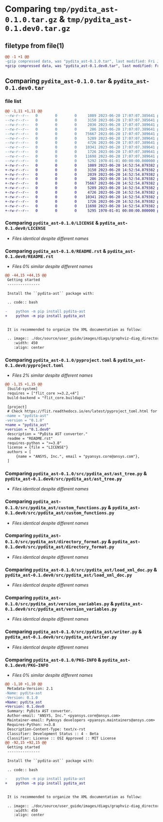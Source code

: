 # Comparing `tmp/pydita_ast-0.1.0.tar.gz` & `tmp/pydita_ast-0.1.dev0.tar.gz`

## filetype from file(1)

```diff
@@ -1 +1 @@
-gzip compressed data, was "pydita_ast-0.1.0.tar", last modified: Fri Jan  1 00:00:00 2016, max compression
+gzip compressed data, was "pydita_ast-0.1.dev0.tar", last modified: Fri Jan  1 00:00:00 2016, max compression
```

## Comparing `pydita_ast-0.1.0.tar` & `pydita_ast-0.1.dev0.tar`

### file list

```diff
@@ -1,11 +1,11 @@
--rw-r--r--   0        0        0     1089 2023-06-20 17:07:07.385641 pydita_ast-0.1.0/LICENSE
--rw-r--r--   0        0        0     3150 2023-06-20 17:07:07.385641 pydita_ast-0.1.0/README.rst
--rw-r--r--   0        0        0     2036 2023-06-20 17:07:07.389641 pydita_ast-0.1.0/pyproject.toml
--rw-r--r--   0        0        0      286 2023-06-20 17:07:07.389641 pydita_ast-0.1.0/src/pydita_ast/__init__.py
--rw-r--r--   0        0        0    75667 2023-06-20 17:07:07.389641 pydita_ast-0.1.0/src/pydita_ast/ast_tree.py
--rw-r--r--   0        0        0     5289 2023-06-20 17:07:07.389641 pydita_ast-0.1.0/src/pydita_ast/custom_functions.py
--rw-r--r--   0        0        0     4726 2023-06-20 17:07:07.389641 pydita_ast-0.1.0/src/pydita_ast/directory_format.py
--rw-r--r--   0        0        0    10341 2023-06-20 17:07:07.389641 pydita_ast-0.1.0/src/pydita_ast/load_xml_doc.py
--rw-r--r--   0        0        0     1726 2023-06-20 17:07:07.389641 pydita_ast-0.1.0/src/pydita_ast/version_variables.py
--rw-r--r--   0        0        0    11698 2023-06-20 17:07:07.389641 pydita_ast-0.1.0/src/pydita_ast/writer.py
--rw-r--r--   0        0        0     5292 1970-01-01 00:00:00.000000 pydita_ast-0.1.0/PKG-INFO
+-rw-r--r--   0        0        0     1089 2023-06-20 14:52:54.879382 pydita_ast-0.1.dev0/LICENSE
+-rw-r--r--   0        0        0     3150 2023-06-20 14:52:54.879382 pydita_ast-0.1.dev0/README.rst
+-rw-r--r--   0        0        0     2039 2023-06-20 14:52:54.879382 pydita_ast-0.1.dev0/pyproject.toml
+-rw-r--r--   0        0        0      286 2023-06-20 14:52:54.879382 pydita_ast-0.1.dev0/src/pydita_ast/__init__.py
+-rw-r--r--   0        0        0    75667 2023-06-20 14:52:54.879382 pydita_ast-0.1.dev0/src/pydita_ast/ast_tree.py
+-rw-r--r--   0        0        0     5289 2023-06-20 14:52:54.879382 pydita_ast-0.1.dev0/src/pydita_ast/custom_functions.py
+-rw-r--r--   0        0        0     4726 2023-06-20 14:52:54.879382 pydita_ast-0.1.dev0/src/pydita_ast/directory_format.py
+-rw-r--r--   0        0        0    10341 2023-06-20 14:52:54.879382 pydita_ast-0.1.dev0/src/pydita_ast/load_xml_doc.py
+-rw-r--r--   0        0        0     1726 2023-06-20 14:52:54.879382 pydita_ast-0.1.dev0/src/pydita_ast/version_variables.py
+-rw-r--r--   0        0        0    11698 2023-06-20 14:52:54.879382 pydita_ast-0.1.dev0/src/pydita_ast/writer.py
+-rw-r--r--   0        0        0     5295 1970-01-01 00:00:00.000000 pydita_ast-0.1.dev0/PKG-INFO
```

### Comparing `pydita_ast-0.1.0/LICENSE` & `pydita_ast-0.1.dev0/LICENSE`

 * *Files identical despite different names*

### Comparing `pydita_ast-0.1.0/README.rst` & `pydita_ast-0.1.dev0/README.rst`

 * *Files 0% similar despite different names*

```diff
@@ -44,15 +44,15 @@
 Getting started
 ---------------
 
 Install the ``pydita-ast`` package with:
 
 .. code:: bash
 
-    python -m pip install pydita-ast
+    python -m pip install pydita_ast
 
 
 It is recommended to organize the XML documentation as follow:
 
 .. image:: ./doc/source/user_guide/images/diags/graphviz-diag_directory.png
    :width: 450
    :align: center
```

### Comparing `pydita_ast-0.1.0/pyproject.toml` & `pydita_ast-0.1.dev0/pyproject.toml`

 * *Files 2% similar despite different names*

```diff
@@ -1,15 +1,15 @@
 [build-system]
 requires = ["flit_core >=3.2,<4"]
 build-backend = "flit_core.buildapi"
 
 [project]
 # Check https://flit.readthedocs.io/en/latest/pyproject_toml.html for all available sections
-name = "pydita-ast"
-version = "0.1.0"
+name = "pydita_ast"
+version = "0.1.dev0"
 description = "PyDita AST converter."
 readme = "README.rst"
 requires-python = ">=3.8"
 license = {file = "LICENSE"}
 authors = [
     {name = "ANSYS, Inc.", email = "pyansys.core@ansys.com"},
 ]
```

### Comparing `pydita_ast-0.1.0/src/pydita_ast/ast_tree.py` & `pydita_ast-0.1.dev0/src/pydita_ast/ast_tree.py`

 * *Files identical despite different names*

### Comparing `pydita_ast-0.1.0/src/pydita_ast/custom_functions.py` & `pydita_ast-0.1.dev0/src/pydita_ast/custom_functions.py`

 * *Files identical despite different names*

### Comparing `pydita_ast-0.1.0/src/pydita_ast/directory_format.py` & `pydita_ast-0.1.dev0/src/pydita_ast/directory_format.py`

 * *Files identical despite different names*

### Comparing `pydita_ast-0.1.0/src/pydita_ast/load_xml_doc.py` & `pydita_ast-0.1.dev0/src/pydita_ast/load_xml_doc.py`

 * *Files identical despite different names*

### Comparing `pydita_ast-0.1.0/src/pydita_ast/version_variables.py` & `pydita_ast-0.1.dev0/src/pydita_ast/version_variables.py`

 * *Files identical despite different names*

### Comparing `pydita_ast-0.1.0/src/pydita_ast/writer.py` & `pydita_ast-0.1.dev0/src/pydita_ast/writer.py`

 * *Files identical despite different names*

### Comparing `pydita_ast-0.1.0/PKG-INFO` & `pydita_ast-0.1.dev0/PKG-INFO`

 * *Files 0% similar despite different names*

```diff
@@ -1,10 +1,10 @@
 Metadata-Version: 2.1
-Name: pydita-ast
-Version: 0.1.0
+Name: pydita_ast
+Version: 0.1.dev0
 Summary: PyDita AST converter.
 Author-email: "ANSYS, Inc." <pyansys.core@ansys.com>
 Maintainer-email: PyAnsys developers <pyansys.maintainers@ansys.com>
 Requires-Python: >=3.8
 Description-Content-Type: text/x-rst
 Classifier: Development Status :: 4 - Beta
 Classifier: License :: OSI Approved :: MIT License
@@ -92,15 +92,15 @@
 Getting started
 ---------------
 
 Install the ``pydita-ast`` package with:
 
 .. code:: bash
 
-    python -m pip install pydita-ast
+    python -m pip install pydita_ast
 
 
 It is recommended to organize the XML documentation as follow:
 
 .. image:: ./doc/source/user_guide/images/diags/graphviz-diag_directory.png
    :width: 450
    :align: center
```

